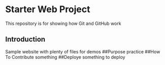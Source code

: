 # Starter Web Project

This repository is for showing how Git and GitHub work

## Introduction

Sample website with plenty of files for demos
##Purpose
practice
##How To Contribute
something
##Deploye
something to deploy